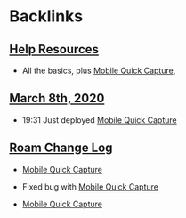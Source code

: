 
# Backlinks
## [Help Resources](<Help Resources.md>)
- All the basics, plus [Mobile Quick Capture](<Mobile Quick Capture.md>),

## [March 8th, 2020](<March 8th, 2020.md>)
- 19:31 Just deployed [Mobile Quick Capture](<Mobile Quick Capture.md>)

## [Roam Change Log](<Roam Change Log.md>)
- [Mobile Quick Capture](<Mobile Quick Capture.md>)

- Fixed bug with [Mobile Quick Capture](<Mobile Quick Capture.md>)

- [Mobile Quick Capture](<Mobile Quick Capture.md>)

